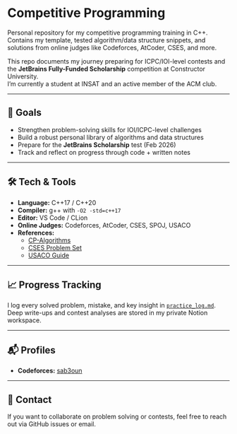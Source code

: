 # Competitive Programming

Personal repository for my competitive programming training in C++.  
Contains my template, tested algorithm/data structure snippets, and solutions from online judges like Codeforces, AtCoder, CSES, and more.  

This repo documents my journey preparing for ICPC/IOI-level contests and the **JetBrains Fully-Funded Scholarship** competition at Constructor University.  
I’m currently a student at INSAT and an active member of the ACM club.

---

## 🚀 Goals
- Strengthen problem-solving skills for IOI/ICPC-level challenges
- Build a robust personal library of algorithms and data structures
- Prepare for the **JetBrains Scholarship** test (Feb 2026)
- Track and reflect on progress through code + written notes

---

## 🛠 Tech & Tools
- **Language:** C++17 / C++20
- **Compiler:** g++ with `-O2 -std=c++17`
- **Editor:** VS Code / CLion
- **Online Judges:** Codeforces, AtCoder, CSES, SPOJ, USACO
- **References:** 
  - [CP-Algorithms](https://cp-algorithms.com/)
  - [CSES Problem Set](https://cses.fi/problemset/)
  - [USACO Guide](https://usaco.guide/)

---

## 📈 Progress Tracking
I log every solved problem, mistake, and key insight in [`practice_log.md`](practice_log.md).  
Deep write-ups and contest analyses are stored in my private Notion workspace.

---

## 📬 Profiles
- **Codeforces:** [sab3oun](https://codeforces.com/profile/sab3oun)

---

## 🤝 Contact
If you want to collaborate on problem solving or contests, feel free to reach out via GitHub issues or email.
